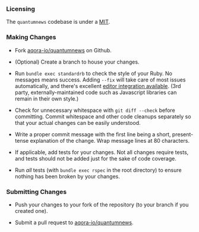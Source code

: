 ### Licensing

The `quantumnews` codebase is under a [MIT](https://github.com/aqora-io/quantumnews/blob/main/LICENSE).

### Making Changes

* Fork [aqora-io/quantumnews](https://github.com/aqora-io/quantumnews) on Github.

* (Optional) Create a branch to house your changes.

* Run `bundle exec standardrb` to check the style of your Ruby.
    No messages means success.
    Adding `--fix` will take care of most issues automatically, and there's excellent
    <a href="https://github.com/standardrb/standard#user-content-editor-support">editor integration available</a>.
  (3rd party, externally-maintained code such as Javascript libraries can remain in their own style.)

* Check for unnecessary whitespace with `git diff --check` before committing.
Commit whitespace and other code cleanups separately so that your actual
changes can be easily understood.

* Write a proper commit message with the first line being a short,
present-tense explanation of the change.  Wrap message lines at 80 characters.

* If applicable, add tests for your changes.  Not all changes require tests,
and tests should not be added just for the sake of code coverage.

* Run _all_ tests (with `bundle exec rspec` in the root directory) to ensure
nothing has been broken by your changes.

### Submitting Changes

* Push your changes to your fork of the repository (to your branch if you
created one).

* Submit a pull request to [aqora-io/quantumnews](https://github.com/aqora-io/quantumnews).
